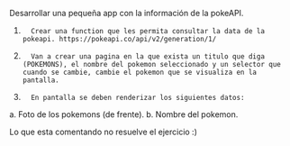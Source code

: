 Desarrollar una pequeña app con la información de la pokeAPI.
 
1.       Crear una function que les permita consultar la data de la pokeapi. https://pokeapi.co/api/v2/generation/1/
 
2.       Van a crear una pagina en la que exista un titulo que diga (POKEMONS), el nombre del pokemon seleccionado y un selector que cuando se cambie, cambie el pokemon que se visualiza en la pantalla.
 
3.       En pantalla se deben renderizar los siguientes datos:
 
a.       Foto de los pokemons (de frente).
b.       Nombre del pokemon.

Lo que esta comentando no resuelve el ejercicio :)
